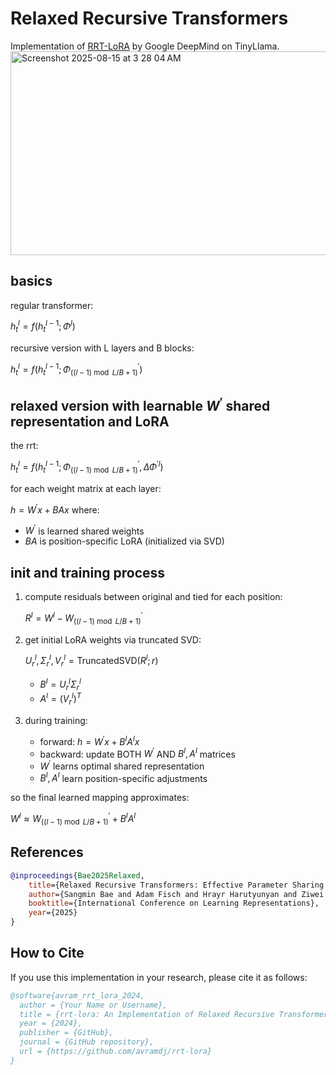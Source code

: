 # Relaxed Recursive Transformers
Implementation of [RRT-LoRA](https://arxiv.org/abs/2410.20672) by Google DeepMind on TinyLlama.
<img width="1040" height="326" alt="Screenshot 2025-08-15 at 3 28 04 AM" src="https://github.com/user-attachments/assets/aa099b32-4e25-4a9c-bdf0-4b0c8f4bd60f" />

## basics
regular transformer:

$h_t^l = f(h_t^{l-1}; \Phi^l)$

recursive version with L layers and B blocks:

$h_t^l = f(h_t^{l-1}; \Phi^\prime_{((l-1) \bmod L/B + 1)})$

## relaxed version with learnable $W^\prime$ shared representation and LoRA
the rrt:

$h_t^l = f(h_t^{l-1}; \Phi^\prime_{((l-1) \bmod L/B + 1)}, \Delta\Phi^{\prime l})$

for each weight matrix at each layer:

$h = W^\prime x + BAx$ where:
- $W^\prime$ is learned shared weights
- $BA$ is position-specific LoRA (initialized via SVD)

## init and training process
1. compute residuals between original and tied for each position:

   $R^l = W^l - W^\prime_{((l-1) \bmod L/B + 1)}$
2. get initial LoRA weights via truncated SVD:

   $U_r^l, \Sigma_r^l, V_r^l = \text{TruncatedSVD}(R^l; r)$
   - $B^l = U_r^l \Sigma_r^l$ 
   - $A^l = (V_r^l)^T$

3. during training:
   - forward: $h = W^\prime x + B^lA^lx$ 
   - backward: update BOTH $W^\prime$ AND $B^l,A^l$ matrices
   - $W^\prime$ learns optimal shared representation
   - $B^l,A^l$ learn position-specific adjustments

so the final learned mapping approximates:

$W^l \approx W^\prime_{((l-1) \bmod L/B + 1)} + B^lA^l$

## References

```bibtex
@inproceedings{Bae2025Relaxed,
    title={Relaxed Recursive Transformers: Effective Parameter Sharing with Layer-wise LoRA},
    author={Sangmin Bae and Adam Fisch and Hrayr Harutyunyan and Ziwei Ji and Seungyeon Kim and Tal Schuster},
    booktitle={International Conference on Learning Representations},
    year={2025}
}
```

## How to Cite
If you use this implementation in your research, please cite it as follows:

```bibtex
@software{avram_rrt_lora_2024,
  author = {Your Name or Username},
  title = {rrt-lora: An Implementation of Relaxed Recursive Transformers},
  year = {2024},
  publisher = {GitHub},
  journal = {GitHub repository},
  url = {https://github.com/avramdj/rrt-lora}
}
```

